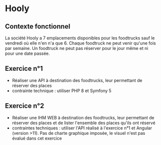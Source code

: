 # Hooly



## Contexte fonctionnel

La société Hooly a 7 emplacements disponibles pour les foodtrucks sauf le vendredi où elle n'en n'a que 6.
Chaque foodtruck ne peut venir qu'une fois par semaine.
Un foodtruck ne peut pas réserver pour le jour même et ni pour une date passée.


## Exercice n°1 

- Réaliser une API à destination des foodtrucks, leur permettant de réserver des places
- contrainte technique : utiliser PHP 8 et Symfony 5 

## Exercice n°2

- Réaliser une IHM WEB à destination des foodtrucks, leur permettant de réserver des places et de lister l'ensemble des places qu'ils ont réservé
- contraintes techniques : utiliser l'API réalisé à l'exercice n°1 et Angular (version >11). Pas de charte graphique imposée, le visuel n'est pas évalué dans cet exercice

